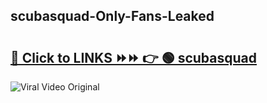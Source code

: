 
 ## scubasquad-Only-Fans-Leaked

# <h2><a href="https://clipsfans.com/scubasquad&ref=git">🔗 Click to LINKS ⏩⏩ 👉 🟢 scubasquad </a></h2>

<a href="https://clipsfans.com/scubasquad&ref=git" rel="nofollow" data-target="animated-image.originalLink"><img src="https://i.ibb.co.com/xMMVF88/686577567.gif" alt="Viral Video Original" style="max-width: 100%; display: inline-block;" data-target="animated-image.originalImage"></a>
